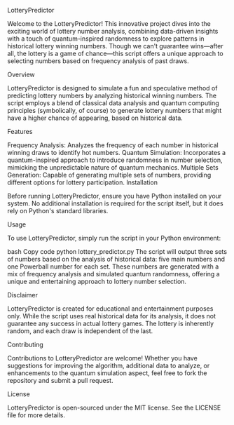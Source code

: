 LotteryPredictor

Welcome to the LotteryPredictor! This innovative project dives into the exciting world of lottery number analysis, combining data-driven insights with a touch of quantum-inspired randomness to explore patterns in historical lottery winning numbers. Though we can't guarantee wins—after all, the lottery is a game of chance—this script offers a unique approach to selecting numbers based on frequency analysis of past draws.

Overview

LotteryPredictor is designed to simulate a fun and speculative method of predicting lottery numbers by analyzing historical winning numbers. The script employs a blend of classical data analysis and quantum computing principles (symbolically, of course) to generate lottery numbers that might have a higher chance of appearing, based on historical data.

Features

Frequency Analysis: Analyzes the frequency of each number in historical winning draws to identify hot numbers.
Quantum Simulation: Incorporates a quantum-inspired approach to introduce randomness in number selection, mimicking the unpredictable nature of quantum mechanics.
Multiple Sets Generation: Capable of generating multiple sets of numbers, providing different options for lottery participation.
Installation

Before running LotteryPredictor, ensure you have Python installed on your system. No additional installation is required for the script itself, but it does rely on Python's standard libraries.

Usage

To use LotteryPredictor, simply run the script in your Python environment:

bash
Copy code
python lottery_predictor.py
The script will output three sets of numbers based on the analysis of historical data: five main numbers and one Powerball number for each set. These numbers are generated with a mix of frequency analysis and simulated quantum randomness, offering a unique and entertaining approach to lottery number selection.

Disclaimer

LotteryPredictor is created for educational and entertainment purposes only. While the script uses real historical data for its analysis, it does not guarantee any success in actual lottery games. The lottery is inherently random, and each draw is independent of the last.

Contributing

Contributions to LotteryPredictor are welcome! Whether you have suggestions for improving the algorithm, additional data to analyze, or enhancements to the quantum simulation aspect, feel free to fork the repository and submit a pull request.

License

LotteryPredictor is open-sourced under the MIT license. See the LICENSE file for more details.
